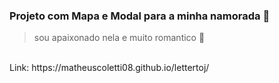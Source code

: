 ### Projeto com Mapa e Modal para a minha namorada 🥰
> sou apaixonado nela e muito romantico 🌹
<br>
Link: https://matheuscoletti08.github.io/lettertoj/
